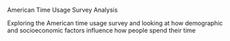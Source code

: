 American Time Usage Survey Analysis

Exploring the American time usage survey and looking at how demographic and socioeconomic factors influence how people spend their time
